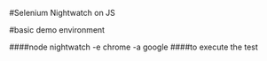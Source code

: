 #Selenium Nightwatch on JS

#basic demo environment

####node nightwatch -e chrome -a google
####to execute the test

